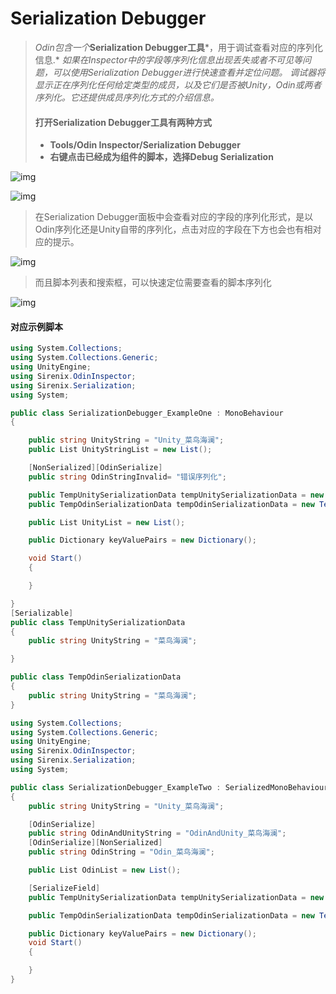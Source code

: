 # Serialization Debugger

> *Odin包含一个***Serialization Debugger工具***，用于调试查看对应的序列化信息.*
> *如果在Inspector中的字段等序列化信息出现丢失或者不可见等问题，可以使用Serialization Debugger进行快速查看并定位问题。*
> *调试器将显示正在序列化任何给定类型的成员，以及它们是否被Unity，Odin或两者序列化。它还提供成员序列化方式的介绍信息。*
>
> #### 打开Serialization Debugger工具有两种方式
>
> - **Tools/Odin Inspector/Serialization Debugger**
> - **右键点击已经成为组件的脚本，选择Debug Serialization**

![img](https://aihailan.com/wp-content/uploads/2020/11/post-670-5fb7dc3ea5d6a.gif)

![img](https://aihailan.com/wp-content/uploads/2020/11/post-670-5fb7dc3ef19dd.gif)

> 在Serialization Debugger面板中会查看对应的字段的序列化形式，是以Odin序列化还是Unity自带的序列化，点击对应的字段在下方也会也有相对应的提示。

![img](https://aihailan.com/wp-content/uploads/2020/11/post-670-5fb7dc3f5b45b.gif)

> 而且脚本列表和搜索框，可以快速定位需要查看的脚本序列化

![img](https://aihailan.com/wp-content/uploads/2020/11/post-670-5fb7dc3f76b2f.gif)

#### 对应示例脚本

```cs
using System.Collections;
using System.Collections.Generic;
using UnityEngine;
using Sirenix.OdinInspector;
using Sirenix.Serialization;
using System;

public class SerializationDebugger_ExampleOne : MonoBehaviour
{

    public string UnityString = "Unity_菜鸟海澜";
    public List UnityStringList = new List();

    [NonSerialized][OdinSerialize]
    public string OdinStringInvalid= "错误序列化";

    public TempUnitySerializationData tempUnitySerializationData = new TempUnitySerializationData();
    public TempOdinSerializationData tempOdinSerializationData = new TempOdinSerializationData();

    public List UnityList = new List();

    public Dictionary keyValuePairs = new Dictionary();

    void Start()
    {

    }

}
[Serializable]
public class TempUnitySerializationData
{
    public string UnityString = "菜鸟海澜";

}

public class TempOdinSerializationData
{
    public string UnityString = "菜鸟海澜";
}
```

```cs
using System.Collections;
using System.Collections.Generic;
using UnityEngine;
using Sirenix.OdinInspector;
using Sirenix.Serialization;
using System;

public class SerializationDebugger_ExampleTwo : SerializedMonoBehaviour
{
    public string UnityString = "Unity_菜鸟海澜";

    [OdinSerialize]
    public string OdinAndUnityString = "OdinAndUnity_菜鸟海澜";
    [OdinSerialize][NonSerialized]
    public string OdinString = "Odin_菜鸟海澜";

    public List OdinList = new List();

    [SerializeField]
    public TempUnitySerializationData tempUnitySerializationData = new TempUnitySerializationData();

    public TempOdinSerializationData tempOdinSerializationData = new TempOdinSerializationData();

    public Dictionary keyValuePairs = new Dictionary();
    void Start()
    {

    }
}

```

